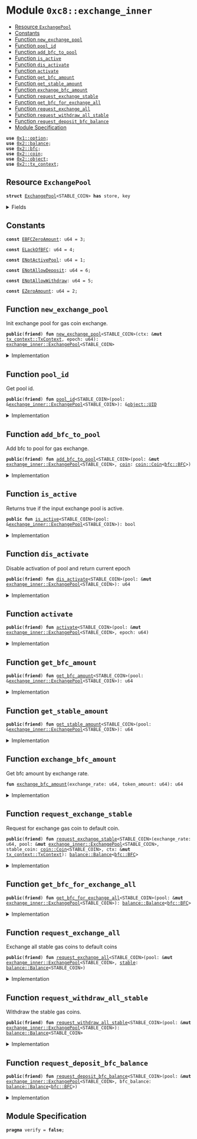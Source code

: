 
<a name="0xc8_exchange_inner"></a>

# Module `0xc8::exchange_inner`



-  [Resource `ExchangePool`](#0xc8_exchange_inner_ExchangePool)
-  [Constants](#@Constants_0)
-  [Function `new_exchange_pool`](#0xc8_exchange_inner_new_exchange_pool)
-  [Function `pool_id`](#0xc8_exchange_inner_pool_id)
-  [Function `add_bfc_to_pool`](#0xc8_exchange_inner_add_bfc_to_pool)
-  [Function `is_active`](#0xc8_exchange_inner_is_active)
-  [Function `dis_activate`](#0xc8_exchange_inner_dis_activate)
-  [Function `activate`](#0xc8_exchange_inner_activate)
-  [Function `get_bfc_amount`](#0xc8_exchange_inner_get_bfc_amount)
-  [Function `get_stable_amount`](#0xc8_exchange_inner_get_stable_amount)
-  [Function `exchange_bfc_amount`](#0xc8_exchange_inner_exchange_bfc_amount)
-  [Function `request_exchange_stable`](#0xc8_exchange_inner_request_exchange_stable)
-  [Function `get_bfc_for_exchange_all`](#0xc8_exchange_inner_get_bfc_for_exchange_all)
-  [Function `request_exchange_all`](#0xc8_exchange_inner_request_exchange_all)
-  [Function `request_withdraw_all_stable`](#0xc8_exchange_inner_request_withdraw_all_stable)
-  [Function `request_deposit_bfc_balance`](#0xc8_exchange_inner_request_deposit_bfc_balance)
-  [Module Specification](#@Module_Specification_1)


<pre><code><b>use</b> <a href="">0x1::option</a>;
<b>use</b> <a href="../../../.././build/Sui/docs/balance.md#0x2_balance">0x2::balance</a>;
<b>use</b> <a href="../../../.././build/Sui/docs/bfc.md#0x2_bfc">0x2::bfc</a>;
<b>use</b> <a href="../../../.././build/Sui/docs/coin.md#0x2_coin">0x2::coin</a>;
<b>use</b> <a href="../../../.././build/Sui/docs/object.md#0x2_object">0x2::object</a>;
<b>use</b> <a href="../../../.././build/Sui/docs/tx_context.md#0x2_tx_context">0x2::tx_context</a>;
</code></pre>



<a name="0xc8_exchange_inner_ExchangePool"></a>

## Resource `ExchangePool`



<pre><code><b>struct</b> <a href="exchange_inner.md#0xc8_exchange_inner_ExchangePool">ExchangePool</a>&lt;STABLE_COIN&gt; <b>has</b> store, key
</code></pre>



<details>
<summary>Fields</summary>


<dl>
<dt>
<code>id: <a href="../../../.././build/Sui/docs/object.md#0x2_object_UID">object::UID</a></code>
</dt>
<dd>

</dd>
<dt>
<code>activation_epoch: <a href="_Option">option::Option</a>&lt;u64&gt;</code>
</dt>
<dd>
 The epoch at which this pool became active.
 The value is <code>None</code> if the pool is pre-active and <code>Some(&lt;epoch_number&gt;)</code> if active or inactive.
</dd>
<dt>
<code>bfc_balance: u64</code>
</dt>
<dd>
 The total number of SUI coins in this pool
</dd>
<dt>
<code>bfc_pool: <a href="../../../.././build/Sui/docs/balance.md#0x2_balance_Balance">balance::Balance</a>&lt;<a href="../../../.././build/Sui/docs/bfc.md#0x2_bfc_BFC">bfc::BFC</a>&gt;</code>
</dt>
<dd>
 The epoch stake rewards will be added here at the end of each epoch.
</dd>
<dt>
<code>stable_token_balance: u64</code>
</dt>
<dd>
 Total number of pool stable coins issued by the pool.
</dd>
<dt>
<code>stable_pool: <a href="../../../.././build/Sui/docs/balance.md#0x2_balance_Balance">balance::Balance</a>&lt;STABLE_COIN&gt;</code>
</dt>
<dd>
 The epoch stable gas coins
</dd>
</dl>


</details>

<a name="@Constants_0"></a>

## Constants


<a name="0xc8_exchange_inner_EBFCZeroAmount"></a>



<pre><code><b>const</b> <a href="exchange_inner.md#0xc8_exchange_inner_EBFCZeroAmount">EBFCZeroAmount</a>: u64 = 3;
</code></pre>



<a name="0xc8_exchange_inner_ELackOfBFC"></a>



<pre><code><b>const</b> <a href="exchange_inner.md#0xc8_exchange_inner_ELackOfBFC">ELackOfBFC</a>: u64 = 4;
</code></pre>



<a name="0xc8_exchange_inner_ENotActivePool"></a>



<pre><code><b>const</b> <a href="exchange_inner.md#0xc8_exchange_inner_ENotActivePool">ENotActivePool</a>: u64 = 1;
</code></pre>



<a name="0xc8_exchange_inner_ENotAllowDeposit"></a>



<pre><code><b>const</b> <a href="exchange_inner.md#0xc8_exchange_inner_ENotAllowDeposit">ENotAllowDeposit</a>: u64 = 6;
</code></pre>



<a name="0xc8_exchange_inner_ENotAllowWithdraw"></a>



<pre><code><b>const</b> <a href="exchange_inner.md#0xc8_exchange_inner_ENotAllowWithdraw">ENotAllowWithdraw</a>: u64 = 5;
</code></pre>



<a name="0xc8_exchange_inner_EZeroAmount"></a>



<pre><code><b>const</b> <a href="exchange_inner.md#0xc8_exchange_inner_EZeroAmount">EZeroAmount</a>: u64 = 2;
</code></pre>



<a name="0xc8_exchange_inner_new_exchange_pool"></a>

## Function `new_exchange_pool`

Init exchange pool for gas coin exchange.


<pre><code><b>public</b>(<b>friend</b>) <b>fun</b> <a href="exchange_inner.md#0xc8_exchange_inner_new_exchange_pool">new_exchange_pool</a>&lt;STABLE_COIN&gt;(ctx: &<b>mut</b> <a href="../../../.././build/Sui/docs/tx_context.md#0x2_tx_context_TxContext">tx_context::TxContext</a>, epoch: u64): <a href="exchange_inner.md#0xc8_exchange_inner_ExchangePool">exchange_inner::ExchangePool</a>&lt;STABLE_COIN&gt;
</code></pre>



<details>
<summary>Implementation</summary>


<pre><code><b>public</b>(<b>friend</b>) <b>fun</b> <a href="exchange_inner.md#0xc8_exchange_inner_new_exchange_pool">new_exchange_pool</a>&lt;STABLE_COIN&gt;(ctx: &<b>mut</b> TxContext, epoch: u64) : <a href="exchange_inner.md#0xc8_exchange_inner_ExchangePool">ExchangePool</a>&lt;STABLE_COIN&gt; {
    <a href="exchange_inner.md#0xc8_exchange_inner_ExchangePool">ExchangePool</a> {
        id: <a href="../../../.././build/Sui/docs/object.md#0x2_object_new">object::new</a>(ctx),
        activation_epoch: <a href="_some">option::some</a>(epoch),
        bfc_balance: 0,
        bfc_pool: <a href="../../../.././build/Sui/docs/balance.md#0x2_balance_zero">balance::zero</a>(),
        stable_token_balance: 0,
        stable_pool: <a href="../../../.././build/Sui/docs/balance.md#0x2_balance_zero">balance::zero</a>&lt;STABLE_COIN&gt;(),
    }
}
</code></pre>



</details>

<a name="0xc8_exchange_inner_pool_id"></a>

## Function `pool_id`

Get pool id.


<pre><code><b>public</b>(<b>friend</b>) <b>fun</b> <a href="exchange_inner.md#0xc8_exchange_inner_pool_id">pool_id</a>&lt;STABLE_COIN&gt;(pool: &<a href="exchange_inner.md#0xc8_exchange_inner_ExchangePool">exchange_inner::ExchangePool</a>&lt;STABLE_COIN&gt;): &<a href="../../../.././build/Sui/docs/object.md#0x2_object_UID">object::UID</a>
</code></pre>



<details>
<summary>Implementation</summary>


<pre><code><b>public</b>(<b>friend</b>) <b>fun</b> <a href="exchange_inner.md#0xc8_exchange_inner_pool_id">pool_id</a>&lt;STABLE_COIN&gt;(
    pool: &<a href="exchange_inner.md#0xc8_exchange_inner_ExchangePool">ExchangePool</a>&lt;STABLE_COIN&gt;,
): &UID {
    &pool.id
}
</code></pre>



</details>

<a name="0xc8_exchange_inner_add_bfc_to_pool"></a>

## Function `add_bfc_to_pool`

Add bfc to pool for gas exchange.


<pre><code><b>public</b>(<b>friend</b>) <b>fun</b> <a href="exchange_inner.md#0xc8_exchange_inner_add_bfc_to_pool">add_bfc_to_pool</a>&lt;STABLE_COIN&gt;(pool: &<b>mut</b> <a href="exchange_inner.md#0xc8_exchange_inner_ExchangePool">exchange_inner::ExchangePool</a>&lt;STABLE_COIN&gt;, <a href="../../../.././build/Sui/docs/coin.md#0x2_coin">coin</a>: <a href="../../../.././build/Sui/docs/coin.md#0x2_coin_Coin">coin::Coin</a>&lt;<a href="../../../.././build/Sui/docs/bfc.md#0x2_bfc_BFC">bfc::BFC</a>&gt;)
</code></pre>



<details>
<summary>Implementation</summary>


<pre><code><b>public</b>(<b>friend</b>) <b>fun</b> <a href="exchange_inner.md#0xc8_exchange_inner_add_bfc_to_pool">add_bfc_to_pool</a>&lt;STABLE_COIN&gt;(pool: &<b>mut</b> <a href="exchange_inner.md#0xc8_exchange_inner_ExchangePool">ExchangePool</a>&lt;STABLE_COIN&gt;, <a href="../../../.././build/Sui/docs/coin.md#0x2_coin">coin</a>: Coin&lt;BFC&gt;) {
    <b>let</b> amount = <a href="../../../.././build/Sui/docs/coin.md#0x2_coin_value">coin::value</a>(&<a href="../../../.././build/Sui/docs/coin.md#0x2_coin">coin</a>);
    <b>assert</b>!( amount &gt; 0, <a href="exchange_inner.md#0xc8_exchange_inner_EZeroAmount">EZeroAmount</a>);
    pool.bfc_balance = pool.bfc_balance + amount;
    <b>let</b> <a href="../../../.././build/Sui/docs/balance.md#0x2_balance">balance</a> = <a href="../../../.././build/Sui/docs/coin.md#0x2_coin_into_balance">coin::into_balance</a>(<a href="../../../.././build/Sui/docs/coin.md#0x2_coin">coin</a>);
    <a href="../../../.././build/Sui/docs/balance.md#0x2_balance_join">balance::join</a>(&<b>mut</b> pool.bfc_pool, <a href="../../../.././build/Sui/docs/balance.md#0x2_balance">balance</a>);
}
</code></pre>



</details>

<a name="0xc8_exchange_inner_is_active"></a>

## Function `is_active`

Returns true if the input exchange pool is active.


<pre><code><b>public</b> <b>fun</b> <a href="exchange_inner.md#0xc8_exchange_inner_is_active">is_active</a>&lt;STABLE_COIN&gt;(pool: &<a href="exchange_inner.md#0xc8_exchange_inner_ExchangePool">exchange_inner::ExchangePool</a>&lt;STABLE_COIN&gt;): bool
</code></pre>



<details>
<summary>Implementation</summary>


<pre><code><b>public</b> <b>fun</b> <a href="exchange_inner.md#0xc8_exchange_inner_is_active">is_active</a>&lt;STABLE_COIN&gt;(pool: &<a href="exchange_inner.md#0xc8_exchange_inner_ExchangePool">ExchangePool</a>&lt;STABLE_COIN&gt;): bool {
    <a href="_is_some">option::is_some</a>(&pool.activation_epoch)
}
</code></pre>



</details>

<a name="0xc8_exchange_inner_dis_activate"></a>

## Function `dis_activate`

Disable activation of pool and return current epoch


<pre><code><b>public</b>(<b>friend</b>) <b>fun</b> <a href="exchange_inner.md#0xc8_exchange_inner_dis_activate">dis_activate</a>&lt;STABLE_COIN&gt;(pool: &<b>mut</b> <a href="exchange_inner.md#0xc8_exchange_inner_ExchangePool">exchange_inner::ExchangePool</a>&lt;STABLE_COIN&gt;): u64
</code></pre>



<details>
<summary>Implementation</summary>


<pre><code><b>public</b>(<b>friend</b>) <b>fun</b> <a href="exchange_inner.md#0xc8_exchange_inner_dis_activate">dis_activate</a>&lt;STABLE_COIN&gt;(
    pool: &<b>mut</b> <a href="exchange_inner.md#0xc8_exchange_inner_ExchangePool">ExchangePool</a>&lt;STABLE_COIN&gt;
): u64 {
    <a href="_destroy_some">option::destroy_some</a>(pool.activation_epoch)
}
</code></pre>



</details>

<a name="0xc8_exchange_inner_activate"></a>

## Function `activate`



<pre><code><b>public</b>(<b>friend</b>) <b>fun</b> <a href="exchange_inner.md#0xc8_exchange_inner_activate">activate</a>&lt;STABLE_COIN&gt;(pool: &<b>mut</b> <a href="exchange_inner.md#0xc8_exchange_inner_ExchangePool">exchange_inner::ExchangePool</a>&lt;STABLE_COIN&gt;, epoch: u64)
</code></pre>



<details>
<summary>Implementation</summary>


<pre><code><b>public</b>(<b>friend</b>) <b>fun</b> <a href="exchange_inner.md#0xc8_exchange_inner_activate">activate</a>&lt;STABLE_COIN&gt;(
    pool: &<b>mut</b> <a href="exchange_inner.md#0xc8_exchange_inner_ExchangePool">ExchangePool</a>&lt;STABLE_COIN&gt;,
    epoch: u64) {
    pool.activation_epoch = <a href="_some">option::some</a>(epoch);
}
</code></pre>



</details>

<a name="0xc8_exchange_inner_get_bfc_amount"></a>

## Function `get_bfc_amount`



<pre><code><b>public</b>(<b>friend</b>) <b>fun</b> <a href="exchange_inner.md#0xc8_exchange_inner_get_bfc_amount">get_bfc_amount</a>&lt;STABLE_COIN&gt;(pool: &<a href="exchange_inner.md#0xc8_exchange_inner_ExchangePool">exchange_inner::ExchangePool</a>&lt;STABLE_COIN&gt;): u64
</code></pre>



<details>
<summary>Implementation</summary>


<pre><code><b>public</b>(<b>friend</b>) <b>fun</b> <a href="exchange_inner.md#0xc8_exchange_inner_get_bfc_amount">get_bfc_amount</a>&lt;STABLE_COIN&gt;(pool: &<a href="exchange_inner.md#0xc8_exchange_inner_ExchangePool">ExchangePool</a>&lt;STABLE_COIN&gt;): u64 {
    pool.bfc_balance
}
</code></pre>



</details>

<a name="0xc8_exchange_inner_get_stable_amount"></a>

## Function `get_stable_amount`



<pre><code><b>public</b>(<b>friend</b>) <b>fun</b> <a href="exchange_inner.md#0xc8_exchange_inner_get_stable_amount">get_stable_amount</a>&lt;STABLE_COIN&gt;(pool: &<a href="exchange_inner.md#0xc8_exchange_inner_ExchangePool">exchange_inner::ExchangePool</a>&lt;STABLE_COIN&gt;): u64
</code></pre>



<details>
<summary>Implementation</summary>


<pre><code><b>public</b>(<b>friend</b>) <b>fun</b> <a href="exchange_inner.md#0xc8_exchange_inner_get_stable_amount">get_stable_amount</a>&lt;STABLE_COIN&gt;(pool: &<a href="exchange_inner.md#0xc8_exchange_inner_ExchangePool">ExchangePool</a>&lt;STABLE_COIN&gt;): u64 {
    pool.stable_token_balance
}
</code></pre>



</details>

<a name="0xc8_exchange_inner_exchange_bfc_amount"></a>

## Function `exchange_bfc_amount`

Get bfc amount by exchange rate.


<pre><code><b>fun</b> <a href="exchange_inner.md#0xc8_exchange_inner_exchange_bfc_amount">exchange_bfc_amount</a>(exchange_rate: u64, token_amount: u64): u64
</code></pre>



<details>
<summary>Implementation</summary>


<pre><code><b>fun</b> <a href="exchange_inner.md#0xc8_exchange_inner_exchange_bfc_amount">exchange_bfc_amount</a>(exchange_rate: u64, token_amount: u64): u64 {
    <b>let</b> res = (token_amount <b>as</b> u128) / (exchange_rate <b>as</b> u128);
    (res <b>as</b> u64)
}
</code></pre>



</details>

<a name="0xc8_exchange_inner_request_exchange_stable"></a>

## Function `request_exchange_stable`

Request for exchange gas coin to default coin.


<pre><code><b>public</b>(<b>friend</b>) <b>fun</b> <a href="exchange_inner.md#0xc8_exchange_inner_request_exchange_stable">request_exchange_stable</a>&lt;STABLE_COIN&gt;(exchange_rate: u64, pool: &<b>mut</b> <a href="exchange_inner.md#0xc8_exchange_inner_ExchangePool">exchange_inner::ExchangePool</a>&lt;STABLE_COIN&gt;, stable_coin: <a href="../../../.././build/Sui/docs/coin.md#0x2_coin_Coin">coin::Coin</a>&lt;STABLE_COIN&gt;, ctx: &<b>mut</b> <a href="../../../.././build/Sui/docs/tx_context.md#0x2_tx_context_TxContext">tx_context::TxContext</a>): <a href="../../../.././build/Sui/docs/balance.md#0x2_balance_Balance">balance::Balance</a>&lt;<a href="../../../.././build/Sui/docs/bfc.md#0x2_bfc_BFC">bfc::BFC</a>&gt;
</code></pre>



<details>
<summary>Implementation</summary>


<pre><code><b>public</b>(<b>friend</b>) <b>fun</b> <a href="exchange_inner.md#0xc8_exchange_inner_request_exchange_stable">request_exchange_stable</a>&lt;STABLE_COIN&gt;(
    exchange_rate: u64,
    pool: &<b>mut</b> <a href="exchange_inner.md#0xc8_exchange_inner_ExchangePool">ExchangePool</a>&lt;STABLE_COIN&gt;,
    stable_coin: Coin&lt;STABLE_COIN&gt;,
    ctx: &<b>mut</b> TxContext
): Balance&lt;BFC&gt; {
    <b>assert</b>!(<a href="../../../.././build/Sui/docs/coin.md#0x2_coin_value">coin::value</a>(&stable_coin) &gt; 0, <a href="exchange_inner.md#0xc8_exchange_inner_EZeroAmount">EZeroAmount</a>);
    <b>let</b> tok_balance = <a href="../../../.././build/Sui/docs/coin.md#0x2_coin_into_balance">coin::into_balance</a>(stable_coin);
    <b>let</b> stable_amount = <a href="../../../.././build/Sui/docs/balance.md#0x2_balance_value">balance::value</a>(&tok_balance);
    <b>let</b> bfc_amount= <a href="exchange_inner.md#0xc8_exchange_inner_exchange_bfc_amount">exchange_bfc_amount</a>(exchange_rate, stable_amount);
    <b>assert</b>!(bfc_amount &gt; 0, <a href="exchange_inner.md#0xc8_exchange_inner_EBFCZeroAmount">EBFCZeroAmount</a>);
    <b>assert</b>!(pool.bfc_balance &gt; bfc_amount, <a href="exchange_inner.md#0xc8_exchange_inner_ELackOfBFC">ELackOfBFC</a>);
    <a href="../../../.././build/Sui/docs/balance.md#0x2_balance_join">balance::join</a>(&<b>mut</b> pool.stable_pool, tok_balance);
    <b>let</b> result = <a href="../../../.././build/Sui/docs/coin.md#0x2_coin_take">coin::take</a>(&<b>mut</b> pool.bfc_pool, bfc_amount, ctx);
    pool.bfc_balance = pool.bfc_balance - bfc_amount;
    pool.stable_token_balance = pool.stable_token_balance + stable_amount;
    <a href="../../../.././build/Sui/docs/coin.md#0x2_coin_into_balance">coin::into_balance</a>(result)
}
</code></pre>



</details>

<a name="0xc8_exchange_inner_get_bfc_for_exchange_all"></a>

## Function `get_bfc_for_exchange_all`



<pre><code><b>public</b>(<b>friend</b>) <b>fun</b> <a href="exchange_inner.md#0xc8_exchange_inner_get_bfc_for_exchange_all">get_bfc_for_exchange_all</a>&lt;STABLE_COIN&gt;(pool: &<b>mut</b> <a href="exchange_inner.md#0xc8_exchange_inner_ExchangePool">exchange_inner::ExchangePool</a>&lt;STABLE_COIN&gt;): <a href="../../../.././build/Sui/docs/balance.md#0x2_balance_Balance">balance::Balance</a>&lt;<a href="../../../.././build/Sui/docs/bfc.md#0x2_bfc_BFC">bfc::BFC</a>&gt;
</code></pre>



<details>
<summary>Implementation</summary>


<pre><code><b>public</b>(<b>friend</b>) <b>fun</b> <a href="exchange_inner.md#0xc8_exchange_inner_get_bfc_for_exchange_all">get_bfc_for_exchange_all</a>&lt;STABLE_COIN&gt;(
    pool: &<b>mut</b> <a href="exchange_inner.md#0xc8_exchange_inner_ExchangePool">ExchangePool</a>&lt;STABLE_COIN&gt;,
): Balance&lt;BFC&gt; {
    <b>if</b>(pool.bfc_balance &gt; 0) {
        //set pool active is <b>false</b>
        pool.bfc_balance = 0;
       <a href="../../../.././build/Sui/docs/balance.md#0x2_balance_withdraw_all">balance::withdraw_all</a>(&<b>mut</b> pool.bfc_pool)
    }<b>else</b> {
        <a href="../../../.././build/Sui/docs/balance.md#0x2_balance_zero">balance::zero</a>&lt;BFC&gt;()
    }
}
</code></pre>



</details>

<a name="0xc8_exchange_inner_request_exchange_all"></a>

## Function `request_exchange_all`

Exchange all stable gas coins to default coins


<pre><code><b>public</b>(<b>friend</b>) <b>fun</b> <a href="exchange_inner.md#0xc8_exchange_inner_request_exchange_all">request_exchange_all</a>&lt;STABLE_COIN&gt;(pool: &<b>mut</b> <a href="exchange_inner.md#0xc8_exchange_inner_ExchangePool">exchange_inner::ExchangePool</a>&lt;STABLE_COIN&gt;, <a href="../../../.././build/Sui/docs/stable.md#0x2_stable">stable</a>: <a href="../../../.././build/Sui/docs/balance.md#0x2_balance_Balance">balance::Balance</a>&lt;STABLE_COIN&gt;)
</code></pre>



<details>
<summary>Implementation</summary>


<pre><code><b>public</b>(<b>friend</b>) <b>fun</b> <a href="exchange_inner.md#0xc8_exchange_inner_request_exchange_all">request_exchange_all</a>&lt;STABLE_COIN&gt;(
    pool: &<b>mut</b> <a href="exchange_inner.md#0xc8_exchange_inner_ExchangePool">ExchangePool</a>&lt;STABLE_COIN&gt;,
    <a href="../../../.././build/Sui/docs/stable.md#0x2_stable">stable</a>: Balance&lt;STABLE_COIN&gt;,
) {
    <b>assert</b>!(<a href="exchange_inner.md#0xc8_exchange_inner_is_active">is_active</a>(pool), <a href="exchange_inner.md#0xc8_exchange_inner_ENotActivePool">ENotActivePool</a>);
    pool.stable_token_balance = pool.stable_token_balance + <a href="../../../.././build/Sui/docs/balance.md#0x2_balance_value">balance::value</a>(&<a href="../../../.././build/Sui/docs/stable.md#0x2_stable">stable</a>);
    <a href="../../../.././build/Sui/docs/balance.md#0x2_balance_join">balance::join</a>(&<b>mut</b> pool.stable_pool, <a href="../../../.././build/Sui/docs/stable.md#0x2_stable">stable</a>);
}
</code></pre>



</details>

<a name="0xc8_exchange_inner_request_withdraw_all_stable"></a>

## Function `request_withdraw_all_stable`

Withdraw the stable gas coins.


<pre><code><b>public</b>(<b>friend</b>) <b>fun</b> <a href="exchange_inner.md#0xc8_exchange_inner_request_withdraw_all_stable">request_withdraw_all_stable</a>&lt;STABLE_COIN&gt;(pool: &<b>mut</b> <a href="exchange_inner.md#0xc8_exchange_inner_ExchangePool">exchange_inner::ExchangePool</a>&lt;STABLE_COIN&gt;): <a href="../../../.././build/Sui/docs/balance.md#0x2_balance_Balance">balance::Balance</a>&lt;STABLE_COIN&gt;
</code></pre>



<details>
<summary>Implementation</summary>


<pre><code><b>public</b>(<b>friend</b>) <b>fun</b> <a href="exchange_inner.md#0xc8_exchange_inner_request_withdraw_all_stable">request_withdraw_all_stable</a>&lt;STABLE_COIN&gt;(
    pool: &<b>mut</b> <a href="exchange_inner.md#0xc8_exchange_inner_ExchangePool">ExchangePool</a>&lt;STABLE_COIN&gt;,
): Balance&lt;STABLE_COIN&gt; {
    <b>assert</b>!(!<a href="exchange_inner.md#0xc8_exchange_inner_is_active">is_active</a>(pool), <a href="exchange_inner.md#0xc8_exchange_inner_ENotAllowWithdraw">ENotAllowWithdraw</a>);
    pool.stable_token_balance = 0;
    <a href="../../../.././build/Sui/docs/balance.md#0x2_balance_withdraw_all">balance::withdraw_all</a>&lt;STABLE_COIN&gt;(&<b>mut</b> pool.stable_pool)
}
</code></pre>



</details>

<a name="0xc8_exchange_inner_request_deposit_bfc_balance"></a>

## Function `request_deposit_bfc_balance`



<pre><code><b>public</b>(<b>friend</b>) <b>fun</b> <a href="exchange_inner.md#0xc8_exchange_inner_request_deposit_bfc_balance">request_deposit_bfc_balance</a>&lt;STABLE_COIN&gt;(pool: &<b>mut</b> <a href="exchange_inner.md#0xc8_exchange_inner_ExchangePool">exchange_inner::ExchangePool</a>&lt;STABLE_COIN&gt;, bfc_balance: <a href="../../../.././build/Sui/docs/balance.md#0x2_balance_Balance">balance::Balance</a>&lt;<a href="../../../.././build/Sui/docs/bfc.md#0x2_bfc_BFC">bfc::BFC</a>&gt;)
</code></pre>



<details>
<summary>Implementation</summary>


<pre><code><b>public</b>(<b>friend</b>) <b>fun</b> <a href="exchange_inner.md#0xc8_exchange_inner_request_deposit_bfc_balance">request_deposit_bfc_balance</a>&lt;STABLE_COIN&gt;(
    pool: &<b>mut</b> <a href="exchange_inner.md#0xc8_exchange_inner_ExchangePool">ExchangePool</a>&lt;STABLE_COIN&gt;,
    bfc_balance: Balance&lt;BFC&gt;,
) {
    <b>assert</b>!(!<a href="exchange_inner.md#0xc8_exchange_inner_is_active">is_active</a>(pool), <a href="exchange_inner.md#0xc8_exchange_inner_ENotAllowDeposit">ENotAllowDeposit</a>);
    pool.bfc_balance = pool.bfc_balance + <a href="../../../.././build/Sui/docs/balance.md#0x2_balance_value">balance::value</a>(&bfc_balance);
    <a href="../../../.././build/Sui/docs/balance.md#0x2_balance_join">balance::join</a>(&<b>mut</b> pool.bfc_pool, bfc_balance);
}
</code></pre>



</details>

<a name="@Module_Specification_1"></a>

## Module Specification



<pre><code><b>pragma</b> verify = <b>false</b>;
</code></pre>
